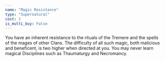 ```yaml
---
name: "Magic Resistance"
type: "Supernatural"
cost: 2
is_multi_buy: False
---
```


You have an inherent resistance to the rituals of the Tremere and the spells of the mages of other Clans. The difficulty of all such magic, both malicious and beneficent, is two higher when directed at you. You may never learn magical Disciplines such as Thaumaturgy and Necromancy.